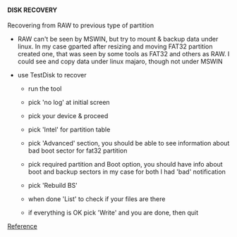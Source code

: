 #### DISK RECOVERY

Recovering from RAW to previous type of partition

 * RAW can't be seen by MSWIN, but try to mount & backup data under linux.
   In my case gparted after resizing and moving FAT32 partition created one, that was seen by some tools as FAT32 and others as RAW.
   I could see and copy data under linux majaro, though not under MSWIN

 * use TestDisk to recover

   * run the tool
   * pick 'no log' at initial screen
   * pick your device & proceed
   * pick 'Intel' for partition table
   * pick 'Advanced' section, you should be able to see information about bad boot sector for fat32 partition
   * pick required partition and Boot option, you should have info about boot and backup sectors
     in my case for both I had 'bad' notification

   * pick 'Rebuild BS'
   * when done 'List' to check if your files are there
   * if everything is OK pick 'Write' and you are done, then quit 
		
[Reference](https://www.cgsecurity.org/wiki/TestDisk_Step_By_Step)

